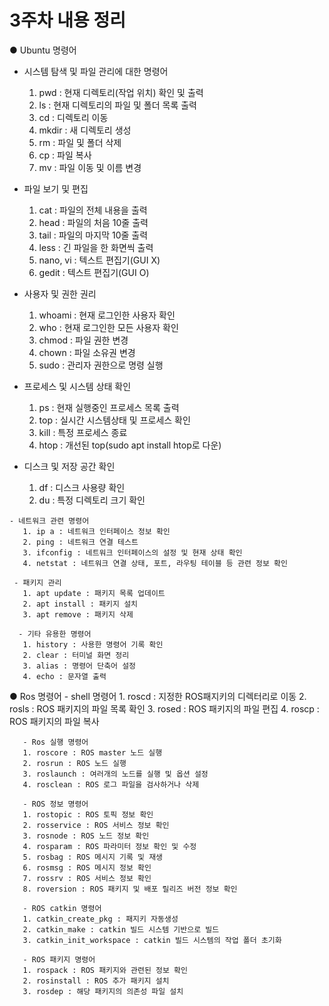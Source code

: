 # 3주차 내용 정리

    
● Ubuntu 명령어
  - 시스템 탐색 및 파일 관리에 대한 명령어
     1. pwd : 현재 디렉토리(작업 위치) 확인 및 출력 
     2. ls : 현재 디렉토리의 파일 및 폴더 목록 출력 
     3. cd : 디렉토리 이동
     4. mkdir : 새 디렉토리 생성
     5. rm : 파일 및 폴더 삭제
     6. cp : 파일 복사
     7. mv : 파일 이동 및 이름 변경

   - 파일 보기 및 편집
     1. cat : 파일의 전체 내용을 출력
     2. head : 파일의 처음 10줄 출력
     3. tail : 파일의 마지막 10줄 출력
     4. less : 긴 파일을 한 화면씩 출력
     5. nano, vi : 텍스트 편집기(GUI X) 
     6. gedit : 텍스트 편집기(GUI O)
 
   - 사용자 및 권한 권리
     1. whoami : 현재 로그인한 사용자 확인
     2. who : 현재 로그인한 모든 사용자 확인
     3. chmod : 파일 권한 변경
     4. chown : 파일 소유권 변경
     5. sudo : 관리자 권한으로 명령 실행

   - 프로세스 및 시스템 상태 확인
     1. ps : 현재 실행중인 프로세스 목록 출력
     2. top : 실시간 시스템상태 및 프로세스 확인
     3. kill : 특정 프로세스 종료
     4. htop : 개선된 top(sudo apt install htop로 다운)
     
   - 디스크 및 저장 공간 확인
       1. df : 디스크 사용량 확인
       2. du : 특정 디렉토리 크기 확인
    
    - 네트워크 관련 명령어
       1. ip a : 네트워크 인터페이스 정보 확인
       2. ping : 네트워크 연결 테스트 
       3. ifconfig : 네트워크 인터페이스의 설정 및 현재 상태 확인
       4. netstat : 네트워크 연결 상태, 포트, 라우팅 테이블 등 관련 정보 확인

     - 패키지 관리
       1. apt update : 패키지 목록 업데이트
       2. apt install : 패키지 설치
       3. apt remove : 패키지 삭제

      - 기타 유용한 명령어
       1. history : 사용한 명령어 기록 확인
       2. clear : 터미널 화면 정리
       3. alias : 명령어 단축어 설정
       4. echo : 문자열 출력

● Ros 명령어
       - shell 명령어
       1. roscd : 지정한 ROS패지키의 디렉터리로 이동
       2. rosls : ROS 패키지의 파일 목록 확인
       3. rosed : ROS 패키지의 파일 편집
       4. roscp : ROS 패키지의 파일 복사
 
       - Ros 실행 명령어
       1. roscore : ROS master 노드 실행
       2. rosrun : ROS 노드 실행
       3. roslaunch : 여러개의 노드를 실행 및 옵션 설정
       4. rosclean : ROS 로그 파일을 검사하거나 삭제

       - ROS 정보 명령어 
       1. rostopic : ROS 토픽 정보 확인
       2. rosservice : ROS 서비스 정보 확인
       3. rosnode : ROS 노드 정보 확인
       4. rosparam : ROS 파라미터 정보 확인 및 수정
       5. rosbag : ROS 메시지 기록 및 재생
       6. rosmsg : ROS 메시지 정보 확인
       7. rossrv : ROS 서비스 정보 확인
       8. roversion : ROS 패키지 및 배포 릴리즈 버전 정보 확인

       - ROS catkin 명령어
       1. catkin_create_pkg : 패지키 자동생성
       2. catkin_make : catkin 빌드 시스템 기반으로 빌드
       3. catkin_init_workspace : catkin 빌드 시스템의 작업 폴더 초기화

       - ROS 패키지 명령어
       1. rospack : ROS 패키지와 관련된 정보 확인
       2. rosinstall : ROS 추가 패키지 설치
       3. rosdep : 해당 패키지의 의존성 파일 설치
